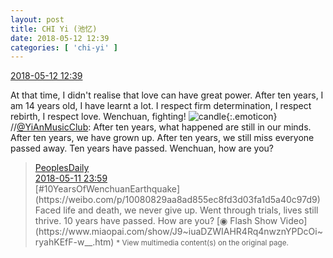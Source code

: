 ```yaml
---
layout: post
title: CHI Yi (池忆)
date: 2018-05-12 12:39
categories: [ 'chi-yi' ]
---
```


<div class="weibo-info">
  <a href="https://weibo.com/6117581836/GgidN8ieY">2018-05-12 12:39</a>
</div>

At that time, I didn't realise that love can have great power. After ten years, I am 14 years old, I have learnt a lot. I respect firm determination, I respect rebirth, I respect love. Wenchuan, fighting! ![candle](https://img.t.sinajs.cn/t4/appstyle/expression/ext/normal/16/2018new_lazhu_org.png){:.emoticon} //[@YiAnMusicClub](https://weibo.com/u/6094546964): After ten years, what happened are still in our minds. After ten years, we have grown up. After ten years, we still miss everyone passed away. Ten years have passed. Wenchuan, how are you?

<!-- more -->

> <div class="weibo-post-name">
>   <a href="https://weibo.com/rmrb">PeoplesDaily</a>
> </div>
> <div class="weibo-info">
>   <a href="https://weibo.com/2803301701/GgdfidjFm">2018-05-11 23:59</a>
> </div>
> [#10YearsOfWenchuanEarthquake](https://weibo.com/p/10080829aa8ad855ec8fd3d03fa1d5a40c97d9) Faced life and death, we never give up. Went through trials, lives still thrive. 10 years have passed. How are you? [◉ Flash Show Video](https://www.miaopai.com/show/J9~iuaDZWIAHR4Rq4nwznYPDcOi~ryahKEfF-w__.htm)  
> <small>* View multimedia content(s) on the original page.</small>
